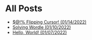 # All Posts
* [$@!% Flipping Cursor! (01/14/2022)](20220114_mouse_cursor_flip/readme.md)
* [Solving Wordle (01/10/2022)](20220110_solving_wordle/readme.md)
* [Hello, World! (01/07/2022)](20220107_hello_world/readme.md)
